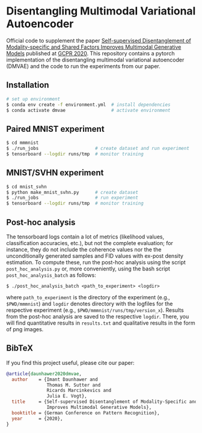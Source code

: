 # Disentangling Multimodal Variational Autoencoder

Official code to supplement the paper [Self-supervised Disentanglement of
Modality-specific and Shared Factors Improves Multimodal Generative
Models](https://mds.inf.ethz.ch/fileadmin/user_upload/gcpr_daunhawer_camera_ready.pdf)
published at [GCPR
2020](https://link.springer.com/chapter/10.1007/978-3-030-71278-5_33). This
repository contains a pytorch implementation of the disentangling multimodal
variational autoencoder (DMVAE) and the code to run the experiments from our
paper.

## Installation

```bash
# set up environment
$ conda env create -f environment.yml  # install dependencies
$ conda activate dmvae                 # activate environment
```

## Paired MNIST experiment
```bash
$ cd mmmnist
$ ./run_jobs                     # create dataset and run experiment
$ tensorboard --logdir runs/tmp  # monitor training
```

## MNIST/SVHN experiment
```bash
$ cd mnist_svhn
$ python make_mnist_svhn.py      # create dataset
$ ./run_jobs                     # run experiment
$ tensorboard --logdir runs/tmp  # monitor training
```

## Post-hoc analysis

The tensorboard logs contain a lot of metrics (likelihood values,
classification accuracies, etc.), but not the complete evaluation; for
instance, they do not include the coherence values nor the the unconditionally
generated samples and FID values with ex-post density estimation. To compute
these, run the post-hoc analysis using the script `post_hoc_analysis.py` or,
more conveniently, using the bash script `post_hoc_analysis_batch` as follows:
```
$ ./post_hoc_analysis_batch <path_to_experiment> <logdir>
```
where `path_to_experiment` is the directory of the experiment (e.g.,
`$PWD/mmmnist`) and `logdir` denotes directory with the logfiles for the
respective experiment (e.g., `$PWD/mmmnist/runs/tmp/version_x`). Results from
the post-hoc analysis are saved to the respective `logdir`.  There, you will
find quantitative results in `results.txt` and qualitative results in the form
of png images.

## BibTeX

If you find this project useful, please cite our paper:
```bibtex
@article{daunhawer2020dmvae,
  author    = {Imant Daunhawer and
               Thomas M. Sutter and
               Ricards Marcinkevics and
               Julia E. Vogt},
  title     = {Self-supervised Disentanglement of Modality-Specific and Shared Factors
               Improves Multimodal Generative Models},
  booktitle = {German Conference on Pattern Recognition},
  year      = {2020},
}
```

